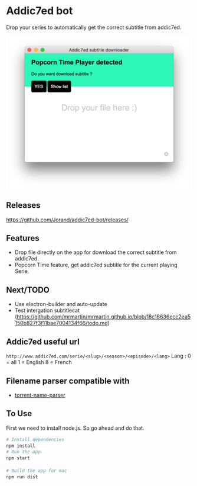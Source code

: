 # Addic7ed bot
Drop your series to automatically get the correct subtitle from addic7ed.

<img src="screenshot.png" width="600">

## Releases
https://github.com/Jorand/addic7ed-bot/releases/

## Features
- Drop file directly on the app for download the correct subtitle from addic7ed.
- Popcorn Time feature, get addic7ed subtitle for the current playing Serie.

## Next/TODO
- Use electron-builder and auto-update
- Test intergation subtitlecat (https://github.com/mrmartin/mrmartin.github.io/blob/18c18636ecc2ea5150b827f3f11bae7004134f66/todo.md)

## Addic7ed useful url
`http://www.addic7ed.com/serie/<slug>/<season>/<episode>/<lang>`
Lang : 
0 = all
1 = English
8 = French

## Filename parser compatible with
- [torrent-name-parser](https://github.com/clems6ever/torrent-name-parser)

## To Use
First we need to install node.js. So go ahead and do that.

```bash
# Install dependencies
npm install
# Run the app
npm start

# Build the app for mac
npm run dist
```
